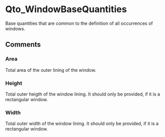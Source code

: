 # Qto_WindowBaseQuantities

Base quantities that are common to the definition of all occurrences of windows.


## Comments

### Area

Total area of the outer lining of the window.

### Height

Total outer heigth of the window lining. It should only be provided, if it is a rectangular window.

### Width

Total outer width of the window lining. It should only be provided, if it is a rectangular window.

